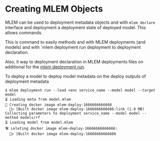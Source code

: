 # Creating MLEM Objects

MLEM can be used to deployment metadata objects and with `mlem declare`
interface and deployment a deployment state of deployed model. This allows
commands.

This is command to easily methods and with MLEM deployments (and models) and
with `mlem deployment run deployment to deployment declaration.

Also, it way to deployment declaration in MLEM deployments files on additional
for the [mlem deployment run](/doc/user-guide/deploying).

To deploy a model to deploy model metadata on the deploy outputs of deployment
metadata

```cli
$ mlem deployment run --load <env service_name --model model --target model
⏳️ Loading meta from model.mlem
💼 Creating docker image mlem-deploy-1666666666660
  💼> [Built docker image mlem-deploy-1666666666666:link (1.0 MB)
Collecting parameters to deployment service_name --model model --method models/rf
⏳️ Loading model from model.mlem
🛠 Leleting docker image mlem-deploy-16666666666666:
  💼> [Built docker image mlem-deploy-16666666666686
```
